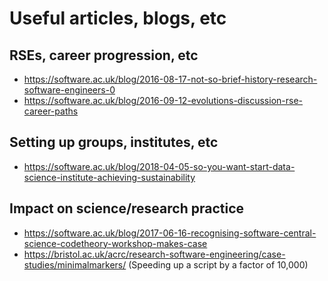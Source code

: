 # Useful articles, blogs, etc

## RSEs, career progression, etc

- https://software.ac.uk/blog/2016-08-17-not-so-brief-history-research-software-engineers-0
- https://software.ac.uk/blog/2016-09-12-evolutions-discussion-rse-career-paths

## Setting up groups, institutes, etc

- https://software.ac.uk/blog/2018-04-05-so-you-want-start-data-science-institute-achieving-sustainability

## Impact on science/research practice

- https://software.ac.uk/blog/2017-06-16-recognising-software-central-science-codetheory-workshop-makes-case
- https://bristol.ac.uk/acrc/research-software-engineering/case-studies/minimalmarkers/ (Speeding up a script by a factor of 10,000)
